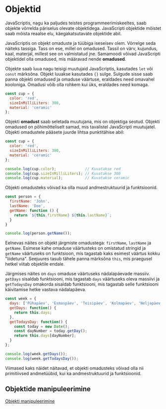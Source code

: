 # Objektid

JavaScriptis, nagu ka paljudes teistes programmeerimiskeeltes, saab objekte võrrelda päriselus olevate objektidega. JavaScripti objektide mõistet saab mõista reaalse elu, käegakatsutavate objektide abil.

JavaScriptis on objekt omaduste ja tüübiga iseseisev olem. Võrrelge seda näiteks tassiga. Tass on ese, millel on omadused. Tassil on värv, kujundus, kaal, materjal, millest see on valmistatud jne. Samamoodi võivad JavaScripti objektidel olla omadused, mis määravad nende **omadused**.

Objekte saab luua nagu teisigi muutujaid JavaScriptis, kasutades `let` või `const` märksõna. Objekt luuakse kasutades `{}` sulge. Sulgude sisse saab panna objekti omadused ja omaduse väärtuse, eraldades need omavahel kooloniga. Omadusi võib olla rohkem kui üks, eraldades need komaga.

```javascript
const cup = {
  color: 'red',
  sizeInMilliLiters: 300,
  material: 'ceramic' 
};
```

Objekti **omadust** saab seletada muutujana, mis on objektiga seotud. Objekti omadused on põhimõtteliselt samad, mis tavalistel JavaScripti muutujatel. Objekti omadustele pääsete juurde lihtsa punktitähise abil:

```javascript
const cup = {
  color: 'red',
  sizeInMilliLiters: 300,
  material: 'ceramic' 
};

console.log(cup.color);             // Kuvatakse red
console.log(cup.sizeInMilliLiters); // Kuvatakse 300
console.log(cup.material);          // Kuvatakse ceramic
```

Objekti omadusteks võivad ka olla muud andmestruktuurid ja funktsioonid.

```javascript
const person = {
  firstName: 'John',
  lastName: 'Doe',
  getName: function () {
    return `${this.firstName} ${this.lastName}`;
  }
}

console.log(person.getName());
```

Eelnevas näites on objekt järgmiste omadustega: `firstName`, `lastName` ja `getName`. Esimese kahe omaduse väärtusteks on omistatud stringid ja `getName` väärtuseks on funktsioon, mis tagastab kaks esimest väärtus kokku "liidetuna". Seejuures tasub tähele panna märksõna `this`, mis praegusel hetkel viitab objektile endale.


Järgmises näites on `days` omaduse väärtuseks nädalapäevade massiiv. `getDays` sisaldab funktsiooni, mis tagastab `days` väärtuseks oleva massiivi ja `getTodaysDay` omakorda sisaldab funktsiooni, mis tagastab selle funktsiooni käivitamise hetke vastava nädalapäeva.

```javascript
const week = {
  days: ['Pühapäev', 'Esmaspäev', 'Teisipäev', 'Kolmapäev', 'Neljapäev', 'Reede', 'Laupäev'],
  getDays: function() {
    return this.days;
  },
  getTodaysDay: function() {
    const today = new Date();
    const dayNumber = today.getDay();
    return this.days[dayNumber];
  }
};

console.log(week.getDays());
console.log(week.getTodaysDay());
```

Viimased kaks näidet näitavad, et objekti omadusteks võivad olla nii primitiivsed andmetüübid, kui ka andmestruktuurid ja funktsioonid.

## Objektide manipuleerimine

[Objekti manipuleerimine](../objektiManipuleerimine/README.md)